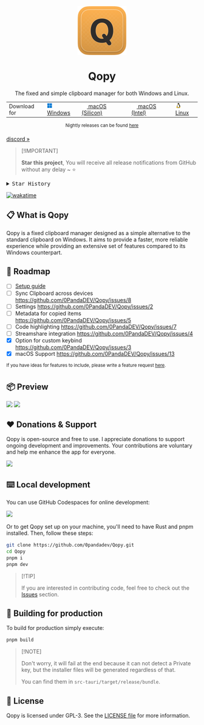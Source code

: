 <div align="center">

<img align="center" width="128px" src="src-tauri/icons/icon.png" />
<h1 align="center"><b>Qopy</b></h1>

The fixed and simple clipboard manager for both Windows and Linux.

<table>
  <tbody>
    <tr>
      <td>Download for</td>
      <td>
        <a href="https://github.com/0PandaDEV/Qopy/releases/download/v0.2.0/Qopy-0.2.0.msi">
          <img src="./public/windows.png"> Windows
        </a>
      </td>
      <td>
        <a href="https://github.com/0PandaDEV/Qopy/releases/download/v0.2.0/Qopy-0.2.0_silicon.dmg">
          <img src="./public/apple.png"> macOS (Silicon)
        </a>
      </td>
      <td>
        <a href="https://github.com/0PandaDEV/Qopy/releases/download/v0.2.0/Qopy-0.2.0_intel.dmg">
          <img src="./public/apple.png"> macOS (Intel)
        </a>
      </td>
      <td>
        <a href="https://github.com/0PandaDEV/Qopy/releases/download/v0.2.0/Qopy-0.2.0.AppImage">
          <img src="./public/linux.png"> Linux
        </a>
      </td>
    </tr>
  </tbody>
</table>

<sup>Nightly releases can be found <a href="https://github.com/0PandaDEV/qopy/actions/workflows/build.yml">here</a> </sup>

</div>

[discord »](https://discord.gg/invite/Y7SbYphVw9)

> \[!IMPORTANT]
>
> **Star this project**, You will receive all release notifications from GitHub without any delay \~ ⭐️

<details>
  <summary><kbd>Star History</kbd></summary>
  <a href="https://star-history.com/#0pandadev/qopy&Date">
    <picture>
      <source media="(prefers-color-scheme: dark)" srcset="https://api.star-history.com/svg?repos=0pandadev/qopy&theme=dark&type=Date">
      <img width="100%" src="https://api.star-history.com/svg?repos=0pandadev/qopy&type=Date">
    </picture>
  </a>
</details>

[![wakatime](https://wakatime.com/badge/user/018ce503-097f-4057-9599-db20b190920c/project/fe76359d-56c2-4a13-8413-55207b6ad298.svg?style=flat_square)](https://wakatime.com/badge/user/018ce503-097f-4057-9599-db20b190920c/project/fe76359d-56c2-4a13-8413-55207b6ad298)

## 📋 What is Qopy

Qopy is a fixed clipboard manager designed as a simple alternative to the standard clipboard on Windows. It aims to provide a faster, more reliable experience while providing an extensive set of features compared to its Windows counterpart.

## 🚧 Roadmap
- [ ] [Setup guide](https://github.com/0PandaDEV/Qopy/blob/main/GET_STARTED.md)
- [ ] Sync Clipboard across devices https://github.com/0PandaDEV/Qopy/issues/8
- [ ] Settings https://github.com/0PandaDEV/Qopy/issues/2
- [ ] Metadata for copied items https://github.com/0PandaDEV/Qopy/issues/5
- [ ] Code highlighting https://github.com/0PandaDEV/Qopy/issues/7
- [ ] Streamshare integration https://github.com/0PandaDEV/Qopy/issues/4
- [x] Option for custom keybind https://github.com/0PandaDEV/Qopy/issues/3
- [x] macOS Support https://github.com/0PandaDEV/Qopy/issues/13

<sup>If you have ideas for features to include, please write a feature request [here](https://github.com/0pandadev/Qopy/issues).</sup>

## 📦 Preview
<img width="800px" src="https://github.com/user-attachments/assets/18e1f9e3-414c-46e2-9c51-61c6e63a06d2"/>
<img width="800px" src="https://github.com/user-attachments/assets/46ec4672-f156-4426-a2cb-3a40d00dbcd6"/>

## ❤️ Donations & Support

Qopy is open-source and free to use. I appreciate donations to support ongoing development and improvements. Your contributions are voluntary and help me enhance the app for everyone.

<a href="https://buymeacoffee.com/pandadev_"><img src="https://img.shields.io/badge/Buy_Me_A_Coffee-FFDD00?style=for-the-badge&logo=buy-me-a-coffee&logoColor=black"/></a>

## ⌨️ Local development

You can use GitHub Codespaces for online development:

[![][codespaces-shield]][codespaces-link]

Or to get Qopy set up on your machine, you'll need to have Rust and pnpm installed. Then, follow these steps:

```zsh
git clone https://github.com/0pandadev/Qopy.git
cd Qopy
pnpm i
pnpm dev
```

> \[!TIP]
>
> If you are interested in contributing code, feel free to check out the [Issues](https://github.com/0pandadev/Qopy/issues) section.

## 🔨 Building for production

To build for production simply execute:

```zsh
pnpm build
```

> \[!NOTE]
>
> Don't worry, it will fail at the end because it can not detect a Private key, but the installer files will be generated regardless of that.
> 
> You can find them in `src-tauri/target/release/bundle`.

## 📝 License

Qopy is licensed under GPL-3. See the [LICENSE file](./LICENCE) for more information.

[codespaces-link]: https://codespaces.new/0pandadev/Qopy
[codespaces-shield]: https://github.com/codespaces/badge.svg
